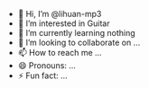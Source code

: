 - 👋 Hi, I’m @lihuan-mp3
- 👀 I’m interested in Guitar
- 🌱 I’m currently learning nothing
- 💞️ I’m looking to collaborate on ...
- 📫 How to reach me ...
- 😄 Pronouns: ...
- ⚡ Fun fact: ...

<!---
lihuan-mp3/lihuan-mp3 is a ✨ special ✨ repository because its `README.md` (this file) appears on your GitHub profile.
You can click the Preview link to take a look at your changes.
--->
